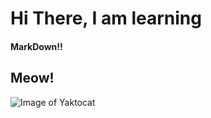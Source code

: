 # Hi There, I am learning
#### MarkDown!! 
## Meow!
![Image of Yaktocat](https://octodex.github.com/images/yaktocat.png)
